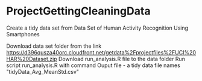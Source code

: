ProjectGettingCleaningData
==========================

Create a tidy data set from Data Set of Human Activity Recognition Using Smartphones

Download data set folder from the link https://d396qusza40orc.cloudfront.net/getdata%2Fprojectfiles%2FUCI%20HAR%20Dataset.zip
Download run_analysis.R file to the data folder
Run script run_analysis.R with command <R CMD run_analysis.R>
Ouput file - a tidy data file names "tidyData_Avg_MeanStd.csv"
